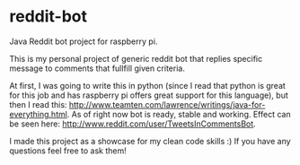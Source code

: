 # reddit-bot
Java Reddit bot project for raspberry pi. 

This is my personal project of generic reddit bot that replies specific message to comments that fullfill given criteria.

At first, I was going to write this in python (since I read that python is great for this job and has raspberry pi offers great support for this language), but then I read this: http://www.teamten.com/lawrence/writings/java-for-everything.html. As of right now bot is ready, stable and working. Effect can be seen here: http://www.reddit.com/user/TweetsInCommentsBot.

I made this project as a showcase for my clean code skills :) If you have any questions feel free to ask them!
